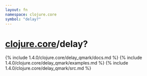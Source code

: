 ```yaml
---
layout: fn
namespace: clojure.core
symbol: "delay?"
---
```


# [clojure.core](../)/delay?

{% include 1.4.0/clojure.core/delay_qmark/docs.md %}
{% include 1.4.0/clojure.core/delay_qmark/examples.md %}
{% include 1.4.0/clojure.core/delay_qmark/src.md %}

